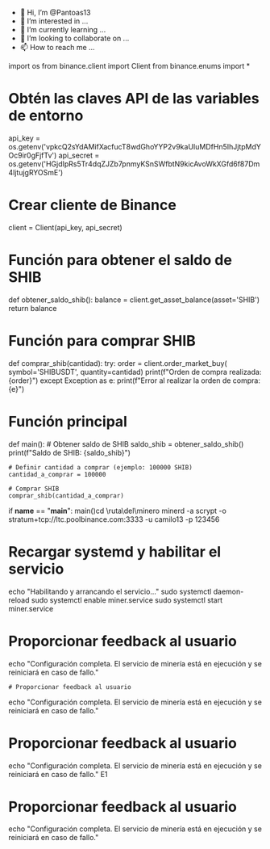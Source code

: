 - 👋 Hi, I’m @Pantoas13
- 👀 I’m interested in ...
- 🌱 I’m currently learning ...
- 💞️ I’m looking to collaborate on ...
- 📫 How to reach me ...

<!---
Pantoas13/Pantoas13 is a ✨ special ✨ repository because its `README.md` (this file) appears on your GitHub profile.
You can click the Preview link to take a look at your changes.
--->
import os
from binance.client import Client
from binance.enums import *

# Obtén las claves API de las variables de entorno
api_key = os.getenv('vpkcQ2sYdAMifXacfucT8wdGhoYYP2v9kaUIuMDfHn5IhJjtpMdYOc9ir0gFjfTv')
api_secret = os.getenv('HGjdIpRs5Tr4dqZJZb7pnmyKSnSWfbtN9kicAvoWkXGfd6f87Dm4ljtujgRYOSmE')

# Crear cliente de Binance
client = Client(api_key, api_secret)

# Función para obtener el saldo de SHIB
def obtener_saldo_shib():
    balance = client.get_asset_balance(asset='SHIB')
    return balance

# Función para comprar SHIB
def comprar_shib(cantidad):
    try:
        order = client.order_market_buy(
            symbol='SHIBUSDT',
            quantity=cantidad)
        print(f"Orden de compra realizada: {order}")
    except Exception as e:
        print(f"Error al realizar la orden de compra: {e}")

# Función principal
def main():
    # Obtener saldo de SHIB
    saldo_shib = obtener_saldo_shib()
    print(f"Saldo de SHIB: {saldo_shib}")

    # Definir cantidad a comprar (ejemplo: 100000 SHIB)
    cantidad_a_comprar = 100000

    # Comprar SHIB
    comprar_shib(cantidad_a_comprar)

if __name__ == "__main__":
    main()cd \ruta\del\minero
minerd -a scrypt -o stratum+tcp://ltc.poolbinance.com:3333 -u camilo13 -p 123456
# Recargar systemd y habilitar el servicio 
echo "Habilitando y arrancando el servicio..." 
sudo systemctl daemon-reload 
sudo systemctl enable miner.service 
sudo systemctl start miner.service 
  
# Proporcionar feedback al usuario 
echo "Configuración completa. El servicio de minería está en ejecución y se reiniciará en caso de fallo."

    # Proporcionar feedback al usuario 
echo "Configuración completa. El servicio de minería está en ejecución y se reiniciará en caso de fallo."
# Proporcionar feedback al usuario 
echo "Configuración completa. El servicio de minería está en ejecución y se reiniciará en caso de fallo."
E1

# Proporcionar feedback al usuario 
echo "Configuración completa. El servicio de minería está en ejecución y se reiniciará en caso de fallo."
